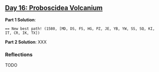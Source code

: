 ## [Day 16: Proboscidea Volcanium](https://adventofcode.com/2022/day/16)

**Part 1 Solution**: 
```text
== New best path! (1580, [MD, DS, FS, HG, PZ, JE, YB, YW, SS, SQ, KI, IT, CR, IK, TX])
```

**Part 2 Solution**: XXX

### Reflections

TODO
